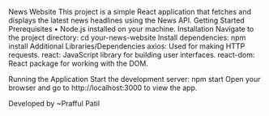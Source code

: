 News Website
This project is a simple React application that fetches and displays the latest news headlines using the News API.
Getting Started
Prerequisites
•	Node.js installed on your machine.
Installation
Navigate to the project directory:
cd your-news-website
Install dependencies:
npm install
Additional Libraries/Dependencies
axios: Used for making HTTP requests.
react: JavaScript library for building user interfaces.
react-dom: React package for working with the DOM.

Running the Application Start the development server:
npm start Open your browser and go to http://localhost:3000 to view the app.

Developed by
~Prafful Patil